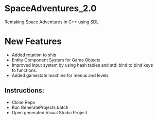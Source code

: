 # SpaceAdventures_2.0
Remaking Space Adventures in C++ using SDL

# New Features
- Added rotation to ship
- Entity Component System for Game Objects
- Improved input system by using hash tables and std::bind to bind keys to functions.
- Added gamestate machine for menus and levels

## Instructions:
- Clone Repo
- Run GenerateProjects.batch
- Open generated Visual Studio Project

